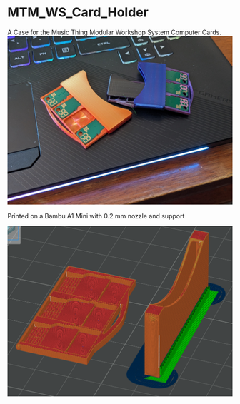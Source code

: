 # MTM_WS_Card_Holder
A Case for the Music Thing Modular Workshop System Computer Cards.
![photo of the 3 card and 4 card cases](assets/img/PXL_20250207_195110043.PORTRAIT.ORIGINAL.jpg)

Printed on a Bambu A1 Mini with 0.2 mm nozzle and support

![screen grab of the 3 card case as sliced and printed](assets/img/MTM_WS_CH_Print.png)
